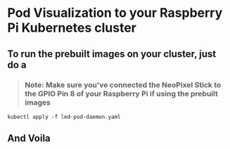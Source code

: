 # Pod Visualization to your Raspberry Pi Kubernetes cluster

## To run the prebuilt images on your cluster, just do a
> ### Note: Make sure you've connected the NeoPixel Stick to the GPIO Pin 8 of your Raspberry Pi if using the prebuilt images
```
kubectl apply -f led-pod-daemon.yaml
```
## And Voila
